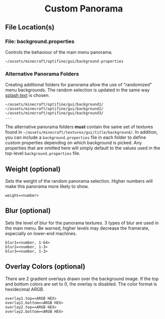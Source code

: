 <div align="center">
<h1>Custom Panorama</h1>
</div>

## File Location(s)

### File: background.properties
Controls the behaviour of the main menu panorama.

```
~/assets/minecraft/optifine/gui/background.properties
```

### Alternative Panorama Folders
Creating additional folders for panorama allow the use of "randomized" menu backgrounds. The random selection is updated in the same way [splash text](https://minecraft.gamepedia.com/Splash) is chosen.

```
~/assets/minecraft/optifine/gui/background1/
~/assets/minecraft/optifine/gui/background2/
~/assets/minecraft/optifine/gui/background3/
...
```

The alternative panorama folders __must__ contain the same set of textures found in `~/assets/minecraft/textures/gui/title/background/`. In addition, you can include a `background.properties` file in each folder to define custom properties depending on which background is picked. Any properties that are omitted here will simply default to the values used in the top-level `background.properties` file.

## Weight (optional)
Sets the weight of the random panorama selection. Higher numbers will make this panorama more likely to show.

```properties
weight=<number>
```

## Blur (optional)
Sets the level of blur for the panorama textures. 3 types of blur are used in the main menu. Be warned, higher levels may decrease the framerate, especially on lower-end machines.

```properties
blur1=<number, 1-64>
blur2=<number, 1-3>
blur3=<number, 1-3>
```

## Overlay Colors (optional)
There are 2 gradient overlays drawn over the background image. If the top and bottom colors are set to 0, the overlay is disabled. The color format is hexidecimal ARGB.

```properties
overlay1.top=<ARGB HEX>
overlay1.bottom=<ARGB HEX>
overlay2.top=<ARGB HEX>
overlay2.bottom=<ARGB HEX>
```
